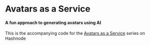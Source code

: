 # Avatars as a Service

#### A fun approach to generating avatars using AI

This is the accompanying code for the [Avatars as a Service](https://lewismunyi.hashnode.dev/avatars-as-a-service-a-creative-approach-to-generating-avatars-using-ai-part-1) series on Hashnode
